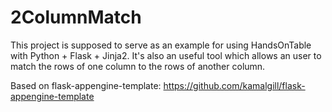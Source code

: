 2ColumnMatch
============

This project is supposed to serve as an example for using HandsOnTable with Python + Flask + Jinja2. It's also an useful tool which allows an user to match the rows of one column to the rows of another column.

Based on flask-appengine-template: https://github.com/kamalgill/flask-appengine-template